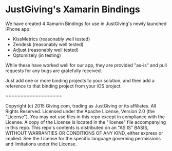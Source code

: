 # JustGiving's Xamarin Bindings

We have created 4 Xamarin Bindings for use in JustGiving's newly launched iPhone app:

- KissMetrics (reasonably well tested)
- Zendesk (reasonably well tested)
- Adjust (reasonably well tested)
- Optomizely (in testing)

While these have worked well for our app, they are provided "as-is" and pull requests for any bugs are gratefully received.

Just add one or more binding projects to your solution, and then add a reference to that binding project from your iOS project.

===================


Copyright (c) 2015 Giving.com, trading as JustGiving or its affiliates. All Rights Reserved.
Licensed under the Apache License, Version 2.0 (the "License"). You may not use files in this repo except in compliance with the License. A copy of the License is located in the "license" file accompanying in this repo. This repo's contents is distributed on an "AS IS" BASIS, WITHOUT WARRANTIES OR CONDITIONS OF ANY KIND, either express or implied. See the License for the specific language governing permissions and limitations under the License.

